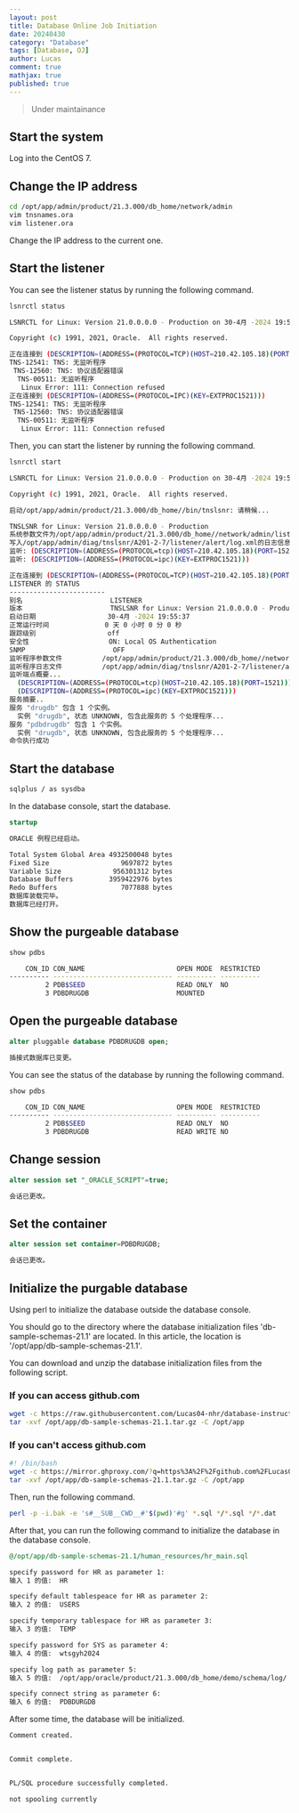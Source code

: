 ```yaml
---
layout: post
title: Database Online Job Initiation
date: 20240430
category: "Database"
tags: [Database, OJ]
author: Lucas
comment: true
mathjax: true
published: true
---
```


> Under maintainance

## Start the system

Log into the CentOS 7.

## Change the IP address

```bash
cd /opt/app/admin/product/21.3.000/db_home/network/admin
vim tnsnames.ora
vim listener.ora
```
Change the IP address to the current one.

## Start the listener

You can see the listener status by running the following command.
```bash
lsnrctl status
```
```bash
LSNRCTL for Linux: Version 21.0.0.0.0 - Production on 30-4月 -2024 19:55:30

Copyright (c) 1991, 2021, Oracle.  All rights reserved.

正在连接到 (DESCRIPTION=(ADDRESS=(PROTOCOL=TCP)(HOST=210.42.105.18)(PORT=1521)))
TNS-12541: TNS: 无监听程序
 TNS-12560: TNS: 协议适配器错误
  TNS-00511: 无监听程序
   Linux Error: 111: Connection refused
正在连接到 (DESCRIPTION=(ADDRESS=(PROTOCOL=IPC)(KEY=EXTPROC1521)))
TNS-12541: TNS: 无监听程序
 TNS-12560: TNS: 协议适配器错误
  TNS-00511: 无监听程序
   Linux Error: 111: Connection refused
```

Then, you can start the listener by running the following command.

```bash
lsnrctl start
```

```bash
LSNRCTL for Linux: Version 21.0.0.0.0 - Production on 30-4月 -2024 19:55:35

Copyright (c) 1991, 2021, Oracle.  All rights reserved.

启动/opt/app/admin/product/21.3.000/db_home//bin/tnslsnr: 请稍候...

TNSLSNR for Linux: Version 21.0.0.0.0 - Production
系统参数文件为/opt/app/admin/product/21.3.000/db_home//network/admin/listener.ora
写入/opt/app/admin/diag/tnslsnr/A201-2-7/listener/alert/log.xml的日志信息
监听: (DESCRIPTION=(ADDRESS=(PROTOCOL=tcp)(HOST=210.42.105.18)(PORT=1521)))
监听: (DESCRIPTION=(ADDRESS=(PROTOCOL=ipc)(KEY=EXTPROC1521)))

正在连接到 (DESCRIPTION=(ADDRESS=(PROTOCOL=TCP)(HOST=210.42.105.18)(PORT=1521)))
LISTENER 的 STATUS
------------------------
别名                      LISTENER
版本                      TNSLSNR for Linux: Version 21.0.0.0.0 - Production
启动日期                  30-4月 -2024 19:55:37
正常运行时间              0 天 0 小时 0 分 0 秒
跟踪级别                  off
安全性                    ON: Local OS Authentication
SNMP                      OFF
监听程序参数文件          /opt/app/admin/product/21.3.000/db_home//network/admin/listener.ora
监听程序日志文件          /opt/app/admin/diag/tnslsnr/A201-2-7/listener/alert/log.xml
监听端点概要...
  (DESCRIPTION=(ADDRESS=(PROTOCOL=tcp)(HOST=210.42.105.18)(PORT=1521)))
  (DESCRIPTION=(ADDRESS=(PROTOCOL=ipc)(KEY=EXTPROC1521)))
服务摘要..
服务 "drugdb" 包含 1 个实例。
  实例 "drugdb", 状态 UNKNOWN, 包含此服务的 5 个处理程序...
服务 "pdbdrugdb" 包含 1 个实例。
  实例 "drugdb", 状态 UNKNOWN, 包含此服务的 5 个处理程序...
命令执行成功
```

## Start the database

```bash
sqlplus / as sysdba
```

In the database console, start the database.

```sql
startup
```
```bash
ORACLE 例程已经启动。

Total System Global Area 4932500048 bytes
Fixed Size                  9697872 bytes
Variable Size             956301312 bytes
Database Buffers         3959422976 bytes
Redo Buffers                7077888 bytes
数据库装载完毕。
数据库已经打开。
```

## Show the purgeable database

```sql
show pdbs
```
```bash
    CON_ID CON_NAME                       OPEN MODE  RESTRICTED
---------- ------------------------------ ---------- ----------
         2 PDB$SEED                       READ ONLY  NO
         3 PDBDRUGDB                      MOUNTED
```

## Open the purgeable database

```sql
alter pluggable database PDBDRUGDB open;
```
```bash
插接式数据库已变更。
```
You can see the status of the database by running the following command.

```sql
show pdbs
```
```bash
    CON_ID CON_NAME                       OPEN MODE  RESTRICTED
---------- ------------------------------ ---------- ----------
         2 PDB$SEED                       READ ONLY  NO
         3 PDBDRUGDB                      READ WRITE NO
```

## Change session

```sql
alter session set "_ORACLE_SCRIPT"=true;
```
```bash
会话已更改。
```

## Set the container

```sql
alter session set container=PDBDRUGDB;
```
```bash
会话已更改。
```

## Initialize the purgable database

Using perl to initialize the database outside the database console.


You should go to the directory where the database initialization files 'db-sample-schemas-21.1' are located.
In this article, the location is '/opt/app/db-sample-schemas-21.1'.

You can download and unzip the database initialization files from the following script.

### If you can access github.com
```bash
wget -c https://raw.githubusercontent.com/Lucas04-nhr/database-instruction/main/db-sample-schemas-21.1.tar.gz -P /opt/app
tar -xvf /opt/app/db-sample-schemas-21.1.tar.gz -C /opt/app
```

### If you can't access github.com
```bash
#! /bin/bash
wget -c https://mirror.ghproxy.com/?q=https%3A%2F%2Fgithub.com%2FLucas04-nhr%2Fdatabase-instruction%2Fblob%2Fmain%2Fdb-sample-schemas-21.1.tar.gz -P /opt/app
tar -xvf /opt/app/db-sample-schemas-21.1.tar.gz -C /opt/app
```

Then, run the following command.

```bash
perl -p -i.bak -e 's#__SUB__CWD__#'$(pwd)'#g' *.sql */*.sql */*.dat

```

After that, you can run the following command to initialize the database in the database console.

```sql
@/opt/app/db-sample-schemas-21.1/human_resources/hr_main.sql
```
```bash
specify password for HR as parameter 1:
输入 1 的值:  HR

specify default tablespeace for HR as parameter 2:
输入 2 的值:  USERS

specify temporary tablespace for HR as parameter 3:
输入 3 的值:  TEMP

specify password for SYS as parameter 4:
输入 4 的值:  wtsgyh2024

specify log path as parameter 5:
输入 5 的值:  /opt/app/oracle/product/21.3.000/db_home/demo/schema/log/

specify connect string as parameter 6:
输入 6 的值:  PDBDURGDB
```

After some time, the database will be initialized.

```bash
Comment created.


Commit complete.


PL/SQL procedure successfully completed.

not spooling currently
```
